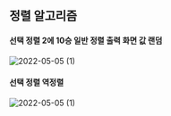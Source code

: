 ## 정렬 알고리즘 
#### 선택 정렬 2에 10승 일반 정렬 출력 화면 값 랜덤
![2022-05-05 (1)](https://user-images.githubusercontent.com/101339244/166856990-d61f09cc-3e09-430e-8873-063c468a025d.png)
#### 선택 정렬 역정렬 
![2022-05-05 (1)](https://user-images.githubusercontent.com/101339244/166857463-6847f63f-7b01-43d4-bbf6-99795c2a1730.png)
